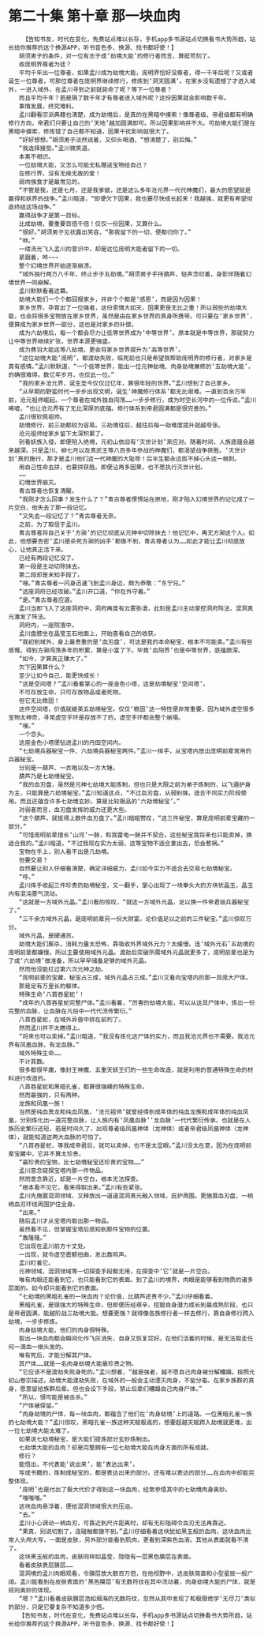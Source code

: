 # 第二十集 第十章 那一块血肉
        【告知书友，时代在变化，免费站点难以长存，手机app多书源站点切换看书大势所趋，站长给你推荐的这个换源APP，听书音色多、换源、找书都好使！】
       胡须男子的条件，对一位有志于成‘劫境大能’的修行者而言，算挺苛刻了。
       收庞明界尊者为徒？
       平均千年出一位尊者，如果孟川成为劫境大能，庞明界恰好没尊者，得一千年后呢？又或者诞生一位尊者，可那位尊者在庞明界继续修行，修炼到‘洞天圆满’。在家乡没有遗憾了才进入域外，一进入域外，在孟川寻到之前就毙命了呢？等下一位尊者？
       而且平均千年？若是隔了数千年才有尊者进入域外呢？这份因果就会影响数千年。
       事情发展，终究难料。
       孟川翻看宗派典籍也清楚，成为劫境后，是真的在黑暗中摸索！像尊者级、帝君级都有明确修行方向，帝君们只要让自己的‘天地’越加圆满即可。所以因果影响并不大。可劫境大能们是在黑暗中摸索，修炼错了自己都不知道，因果干扰影响就很大了。
       “好好想想。”胡须男子淡然说着，又仰头喝酒，“想清楚了，别后悔。”
       “我选择接受。”孟川微笑道。
       本素不相识。
       一位劫境大能，又怎么可能无私赠送宝物给自己？
       在修行界，没有无缘无故的爱！
       弱肉强食才是最常见的。
       “不管是我，还是七月，还是我爹娘，还是这么多年沧元界一代代神魔们，最大的愿望就是赢得和妖界的战争。”孟川暗道，“即便欠下因果，我也要尽快成长起来！我越强，就更有希望彻底终结这场战争。”
       赢得战争才是第一目标。
       比成劫境，要重要百倍千倍！仅仅一份因果，又算什么。
       “很好。”胡须男子见状露出笑容，“那我留下的一切，便都归你了。”
       “咻。”
       一缕流光飞入孟川的意识中，却是这位庞明大能者留下的一切。
       紧跟着，哗~~~
       整个幻境世界开始逐渐崩溃。
       “域外独行两万八千年，终止步于五劫境。”胡须男子手持葫芦，轻声念叨着，身影伴随着幻境世界一同崩解。
       孟川默默看着这幕。
       劫境大能们一个个都回报家乡，并非个个都是‘感恩’，而是因为因果！
       家乡世界，孕育出了一位强者，这份恩情大如天，因果更是无比之重！所以弱些的劫境大能，也会将很多宝物放在家乡世界，虽然是由在家乡世界的真身所携带。可只要在‘家乡世界’，便算成为家乡世界一部分，这也是对家乡的补偿。
       成为六劫境后，每一个都会尽力让低等世界成为‘中等世界’。原本就是中等世界，那就努力让中等世界继续扩张，世界本源更强盛。
       成为费羽大能这等八劫境，更会将家乡世界提升为‘高等世界’。
       “这位劫境大能‘庞明’，都渡劫失败，临死前也只是希望我帮助庞明界的修行者，对家乡是真有感情。”孟川默默道，“一个低等世界，能出一位元神劫境、肉身劫境兼修的‘五劫境大能’，的确很难得。数亿年岁月，也仅此一位。”
       “我的家乡沧元界，诞生至今仅仅过亿年，算很年轻的世界。”孟川想到了自己家乡。
       “从早期的野蛮时代一步步出现文明，诞生‘神魔修行体系’都无比艰难。一直到百余万年前，沧元祖师崛起。一个尊者在域外独自闯荡……一步步修行，成为时空长河中的一位传说。”孟川唏嘘，“也让沧元界有了无比深厚的底蕴。修行体系到帝君圆满都是很完善的。”
       孟川很钦佩祖师。
       劫境修行，前三劫都较为容易。三劫境往后，越往后每一劫难度提升就越夸张。
       沧元祖师给家乡留下太深积累了。
       别看妖族入侵，即便陷入绝境，元初山依旧有‘灭世计划’来应对。随着时间，人族底蕴会越来越深。只是孟川、柳七月以及真武王等八百多年参战的神魔们，都渴望战争获胜。‘灭世计划’真的施行，那才是孟川他们这一代神魔的大耻辱！后半生都永远拔不掉心头这一根刺。
       用自己性命去拼，也要拼获胜。即便沾再多因果，也不愿执行灭世计划。
       ……
       幻境世界崩灭。
       青古尊者也恢复清醒。
       “我刚才怎么回事？发生什么了？”青古尊者愣愣站在原地，刚才陷入幻境世界的记忆成了一片空白，他失去了那一段记忆。
       “又失去一段记忆了？”青古尊者无奈。
       之前，为了取信于孟川。
       青古尊者将自己关于‘方昶’的记忆彻底从元神中切除抹去！他记忆中，再无方昶这个人。如此，他想要告密‘孟川是杀死方昶的凶手’都做不到，青古尊者认为……如此才能让孟川彻底放心，让他真正活下来。
       已经有两段记忆没了。
       第一段是主动切除抹去。
       第二段却是未知手段了。
       “嗖。”青古尊者一闪身迅速飞到孟川身边，颇为恭敬：“东宁兄。”
       “这座洞府已经攻破。”孟川开口道，“你在外守着。”
       “是。”青古尊者应道。
       孟川当即飞入了这座洞府中，洞府再度有云雾弥漫，此刻是孟川主动掌控洞府阵法，混洞真元激发了阵法。
       洞府内，一座院落中。
       孟川盘膝坐在晶莹玉石地面上，开始查看自己的收获。
       “我初到域外，身上最贵重的是‘血刃盘’，可这是我的本命秘宝，根本不可能卖。”孟川有些感慨，得到方昶闯荡多年的积累，算是小富了下。毕竟‘血阳界’也是中等世界，底蕴颇深。
       “如今，才算真正赚大了。”
       欠下因果算什么？
       至少让如今自己，能更快成长！
       “这是空间塔？”孟川看着掌心的一座金色小塔，这是劫境秘宝‘空间塔’。
       不可存放生命，只可存放物品或者死物。
       但它无比稳固！
       这件空间塔，价值就媲美五劫境秘宝。仅仅‘稳固’这一特性便非常重要，因为域外虚空很多宝物太神奇，寻常虚空手环是存放不了的，虚空手环都会整个崩塌。
       “嗖。”
       一个念头。
       这座金色小塔便钻进孟川的丹田空间内。
       “七劫境兵器秘宝一件、六劫境兵器秘宝两件。”孟川一挥手，从宝塔内放出庞明前辈常用的兵器秘宝。
       分别是一葫芦、一衣袍以及一方大锤。
       葫芦乃是七劫境秘宝。
       “我的血刃盘，虽然是元神七劫境大能炼制，但也只是大限之前为弟子炼制的，以飞遁护身为主，只能算是六劫境秘宝。”孟川知道这点，“不过血刃盘，从弱到强，适合不同实力阶段使用。而且还蕴含许多七劫境玄妙。算是比较极品的‘六劫境秘宝’。”
       对弱者而言，血刃盘发挥的威力还更大些。
       “这个葫芦，就抵得上数件血刃盘了。”孟川暗暗赞叹，“这三件秘宝，算是庞明前辈宝藏的一部分。”
       “可惜庞明前辈擅长‘山河’一脉，和我雷电一脉并不契合。这些秘宝我将来也只能卖掉，换适合我的。”孟川暗道，“不过我现在实力太弱，这等宝物不适合拿出去，恐会惹祸。”
       宝物在手上，别人看不出是几劫境。
       但要交易？
       自然要让别人仔细看清楚，确定详细威力，孟川如今实力不适合去交易七劫境秘宝。
       “呼。”
       孟川挥手收起三件珍贵的劫境秘宝，又一翻手，掌心出现了一块拳头大的方块状晶玉，晶玉内有混沌雾气流动。
       “这就是一方域外元晶。”孟川看的惊叹，“就这一方域外元晶，足以换一件帝君级兵器秘宝了。”
       “三千余方域外元晶，是庞明前辈另一份大财富。论价值足以之前的三件秘宝。”孟川惊叹万分。
       域外元晶，是硬通货。
       劫境大能们厮杀，消耗力量太恐怖，靠吸收外界域外元力？太缓慢。连‘域外元石’五劫境的庞明前辈都嫌慢。所以主要使用域外元晶。渡劫后突破所需域外元晶就更多了，庞明前辈也是为了成‘六劫境’做准备，所以早早储备足够的域外元晶。
       然而他没能扛过第六次元神之劫。
       “庞明前辈的宝藏，秘宝占三成，域外元晶占三成。”孟川又看向宝塔内的那一具庞大尸体。
       那是足有万里长的躯体。
       特殊生命‘八首吞星蛇’！
       “成年的八首吞星蛇完整尸体。”孟川看着，“厉害的劫境大能，可以从这具尸体中，炼出一份完整的血脉，让血脉在凡俗中一代代流传繁衍。”
       八首吞星蛇，在域外异兽中排在前列了。
       然而孟川并不太瞧得上。
       “将来也可以卖掉。”孟川暗道，“我没有炼化这尸体的实力，而且我沧元界也不需要。我沧元界有凤凰血脉，有龙血脉。”
       域外特殊生命……
       不计其数。
       很多都很平庸，像封王神魔、五重天妖王们的一些生命改造，就是利用的普通特殊生命的材料进行改造的。
       八首吞星蛇和黑暗孔雀，都算很强横的特殊生命。
       然而最强的，只有两种。
       龙族和凤凰一族！
       当然是纯血真龙和纯血凤凰，‘沧元祖师’就曾经得到成年体的纯血龙族和成年体的纯血凤凰，分别炼化出一道完整血脉，让人族内有‘凤凰血脉’‘龙血脉’一代代繁衍传承。也就是在人族历史繁衍还短，若是时间久了，出现尊者级凤凰神体（龙神体）或者帝君级凤凰神体（龙神体），就能知道这两大血脉的可怕了。
       “八首吞星蛇，等我成帝君后，就可以卖掉，也不是太显眼。”孟川没太在意，因为在庞明前辈宝藏中，它并不算太珍贵。
       “最珍贵的宝物，比七劫境秘宝还珍贵的宝物……”
       孟川意念窥探宝塔内那一件物品。
       然而意念靠近，却是一片空白，根本无法探查。
       “根本看不见它，看来得取出来。”孟川有些紧张。
       孟川先施展混洞领域，又释放出一道道混洞真元融入领域，庇护周围。更施展血刃盘，一柄柄血刃环绕周围护住全身。
       “出来。”
       随后孟川才从宝塔内取出那一物品。
       虽然看不见，但掌握宝塔后感知到那件宝物的位置。
       “轰隆隆。”
       它出现在孟川前方十丈处。
       一出现，就令虚空震颤扭曲，发出轰鸣声。
       孟川盯着它。
       元神领域、混洞领域等一切探查手段都无用，在探查中‘它’就是一片空白。
       唯有肉眼还能看到它，也只能看到它的表面。到了孟川的境界，肉眼是能够看到物质的诸多层面的。如今却只能看到它的表面。
       “七劫境的黑暗孔雀的一块血肉？论价值，比葫芦还贵不少。”孟川仔细看着。
       黑暗孔雀，是很强大的特殊生命，但即便历经艰辛，挖掘自身潜力成长到最成熟阶段，也只是帝君圆满，能越阶战三劫境大能。想要更强？就得像各族修行者一样去修行，靠自身修行跨入劫境，一步步修炼。
       肉身劫境大能，他们的肉身很特殊。
       取出一块血肉都会瞬间化作飞灰消失，自身又恢复完好。在他们活着的时候，是无法取走任何一滴血一根头发的。
       唯有死后，才能分解其尸体。
       其尸体……就是一名肉身劫境大能最珍贵之物。
       “它应该不是渡劫失败身死的。”孟川想着，“越是强者，越不愿自己肉身被分解糟蹋。按照元初山卷宗描述，劫境大能渡劫失败，在域外的一般会主动湮灭肉身，不留分毫。在家乡族群的真身，愿意留给族群后辈。但也会设下手段，禁止后辈们糟蹋自己肉身尸体。”
       “所以，很可能是被击杀。”
       “尸体被保留。”
       “肉身劫境的尸体，每一块血肉，都蕴含了他们在‘肉身劫境’上的道路。一位黑暗孔雀一族的七劫境大能？”孟川惊叹，黑暗孔雀一族这种天赋极高的，想要超越天赋跨入劫境就更难，出一位七劫境大能太难了。
       如果说七劫境秘宝，是大能们提炼部分玄妙炼制出。
       七劫境大能的血肉？却是完整拥有一位七劫境大能在肉身方面的所有成就。
       修行？
       能悟出，不代表能‘说出来’，能‘表达出来’。
       写成书籍的，炼制成秘宝的，都是表达出来的部分。还有难以表达的部分……在血肉中却能完整体现。
       ‘庞明’也是付出了极大代价才得到这一块血肉，经常参悟其中的七劫境肉身奥妙。
       “嗤嗤嗤。”
       这块血肉悬浮着，便给混洞领域很大的压迫。
       “去。”
       孟川小心调动一柄血刃，可靠近到尺许距离时，却有无形阻碍令血刃无法再靠近。
       “果真，别说切割了，连碰触都做不到。”孟川仔细看着这块犹如黑玉般的血肉，这块血肉比常人头颅大写，一面是皮肤，另外部分能看到肌肉，更看到深紫色血液。其他从表面就看不清了。
       这块黑玉般的血肉，皮肤同样如晶莹，隐隐有一层黑色膜层在表面。
       看着皮肤表层膜层……
       混洞境的孟川肉眼观看，令膜层放大数百万倍，在他视野中，这皮肤简直和小型星辰一般广阔。孟川能看到在皮肤表面的‘黑色膜层’有无数符纹在其中流动着，肉身劫境大能的尸体，就是规则奥妙的体现。
       “嗯？”孟川看着皮肤膜层浩如烟海的无数符纹，忽然从其中发现了和极限绝学‘无尽刀’类似的部分，只是它要复杂不知道多少倍。
       【告知书友，时代在变化，免费站点难以长存，手机app多书源站点切换看书大势所趋，站长给你推荐的这个换源APP，听书音色多、换源、找书都好使！】